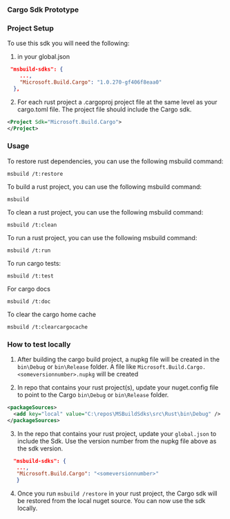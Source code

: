 ### Cargo Sdk Prototype

### Project Setup
To use this sdk you will need the following:

1) in your global.json
```json
 "msbuild-sdks": {
    ...,
    "Microsoft.Build.Cargo": "1.0.270-gf406f8eaa0"
  },
```  

2) For each rust project a .cargoproj project file at the same level as your cargo.toml file. The project file should include the Cargo sdk.
```xml
<Project Sdk="Microsoft.Build.Cargo">
</Project>
```

### Usage
To restore rust dependencies, you can use the following msbuild command:
```shell
msbuild /t:restore
```

To build a rust project, you can use the following msbuild command:
```shell
msbuild
```

To clean a rust project, you can use the following msbuild command:
```shell
msbuild /t:clean
```

To run a rust project, you can use the following msbuild command:
```shell
msbuild /t:run
```

To run cargo tests:
```shell
msbuild /t:test
```

For cargo docs
```shell
msbuild /t:doc
```

To clear the cargo home cache
```shell
msbuild /t:clearcargocache
```

### How to test locally

1) After building the cargo build project, a nupkg file will be created in the `bin\Debug` or `bin\Release` folder. A file like `Microsoft.Build.Cargo.<someversionnumber>.nupkg` will be created

2) In repo that contains your rust project(s), update your nuget.config file to point to the Cargo `bin\Debug` or `bin\Release` folder.

```xml
<packageSources>
  <add key="local" value="C:\repos\MSBuildSdks\src\Rust\bin\Debug" />
</packageSources>
 ```

 3) In the repo that contains your rust project, update your `global.json` to include the Sdk. Use the version number from the nupkg file above as the sdk version.
```json
  "msbuild-sdks": {
   ...,
   "Microsoft.Build.Cargo": "<someversionnumber>"
   }
```
 4) Once you run `msbuild /restore` in your rust project, the Cargo sdk will be restored from the local nuget source. You can now use the sdk locally.
